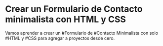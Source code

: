 # Crear un Formulario de Contacto minimalista con HTML y CSS
 Vamos aprender a crear un #Formulario de #Contacto Minimalista con solo #HTML y #CSS para agregar a proyectos desde cero.

